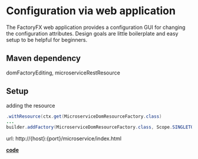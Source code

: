 #  Configuration via web application

The FactoryFX web application provides a configuration GUI for changing the configuration attributes.
Design goals are little boilerplate and easy setup to be helpful for beginners. 

## Maven dependency
domFactoryEditing, microserviceRestResource

## Setup
adding the resource
```java 
.withResource(ctx.get(MicroserviceDomResourceFactory.class)
...
builder.addFactory(MicroserviceDomResourceFactory.class, Scope.SINGLETON);
```
 
url:
http://{host}:{port}/microservice/index.html


[**code**](https://github.com/factoryfx/factoryfx/tree/master/docu/src/main/java/io/github/factoryfx/docu/restserver)